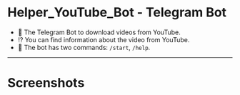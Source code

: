 # Helper_YouTube_Bot - Telegram Bot

- :floppy_disk: The Telegram Bot to download videos from YouTube.
- :interrobang: You can find information about the video from YouTube.
- :open_file_folder: The bot has two commands: `/start`, `/help`.

---

# Screenshots
